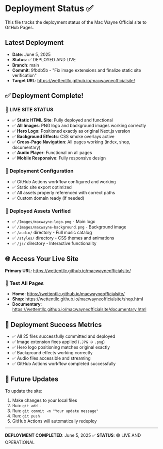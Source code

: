 # Deployment Status ✅

This file tracks the deployment status of the Mac Wayne Official site to GitHub Pages.

## Latest Deployment
- **Date**: June 5, 2025
- **Status**: ✅ DEPLOYED AND LIVE
- **Branch**: main
- **Commit**: 9fbdb5b - "Fix image extensions and finalize static site verification"
- **Target URL**: https://wettentllc.github.io/macwayneofficialsite/

## ✅ Deployment Complete!

### 🚀 **LIVE SITE STATUS**
- ✅ **Static HTML Site**: Fully deployed and functional
- ✅ **All Images**: PNG logo and background images working correctly
- ✅ **Hero Logo**: Positioned exactly as original Next.js version
- ✅ **Background Effects**: CSS smoke overlays active
- ✅ **Cross-Page Navigation**: All pages working (index, shop, documentary)
- ✅ **Audio Player**: Functional on all pages
- ✅ **Mobile Responsive**: Fully responsive design

### 🔧 **Deployment Configuration**
- ✅ GitHub Actions workflow configured and working
- ✅ Static site export optimized
- ✅ All assets properly referenced with correct paths
- ✅ Custom domain ready (if needed)

### 📁 **Deployed Assets Verified**
- ✅ `/Images/macwayne-logo.png` - Main logo
- ✅ `/Images/macwayne-background.png` - Background image
- ✅ `/audio/` directory - Full music catalog
- ✅ `/styles/` directory - CSS themes and animations
- ✅ `/js/` directory - Interactive functionality

## 🌐 **Access Your Live Site**

**Primary URL**: https://wettentllc.github.io/macwayneofficialsite/

### 📱 **Test All Pages**
- **Home**: https://wettentllc.github.io/macwayneofficialsite/
- **Shop**: https://wettentllc.github.io/macwayneofficialsite/shop.html
- **Documentary**: https://wettentllc.github.io/macwayneofficialsite/documentary.html

## 🎯 **Deployment Success Metrics**
- ✅ All 25 files successfully committed and deployed
- ✅ Image extension fixes applied (`.JPG` → `.png`)
- ✅ Hero logo positioning matches original exactly
- ✅ Background effects working correctly
- ✅ Audio files accessible and streaming
- ✅ GitHub Actions workflow completed successfully

## 🔄 **Future Updates**
To update the site:
1. Make changes to your local files
2. Run: `git add .`
3. Run: `git commit -m "Your update message"`
4. Run: `git push`
5. GitHub Actions will automatically redeploy

---

**DEPLOYMENT COMPLETED**: June 5, 2025 ✅
**STATUS**: 🟢 LIVE AND OPERATIONAL

